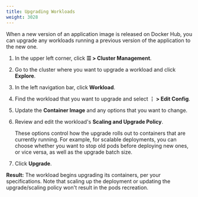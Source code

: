 ```yaml
---
title: Upgrading Workloads
weight: 3028
---
```

When a new version of an application image is released on Docker Hub, you can upgrade any workloads running a previous version of the application to the new one.

1. In the upper left corner, click **☰ > Cluster Management**.
1. Go to the cluster where you want to upgrade a workload and click **Explore**.
1. In the left navigation bar, click **Workload**.

1. Find the workload that you want to upgrade and select **⋮ > Edit Config**.

1. Update the **Container Image** and any options that you want to change.

1. Review and edit the workload's **Scaling and Upgrade Policy**.

    These options control how the upgrade rolls out to containers that are currently running. For example, for scalable deployments, you can choose whether you want to stop old pods before deploying new ones, or vice versa, as well as the upgrade batch size.

1. Click **Upgrade**.

**Result:** The workload begins upgrading its containers, per your specifications. Note that scaling up the deployment or updating the upgrade/scaling policy won't result in the pods recreation.

